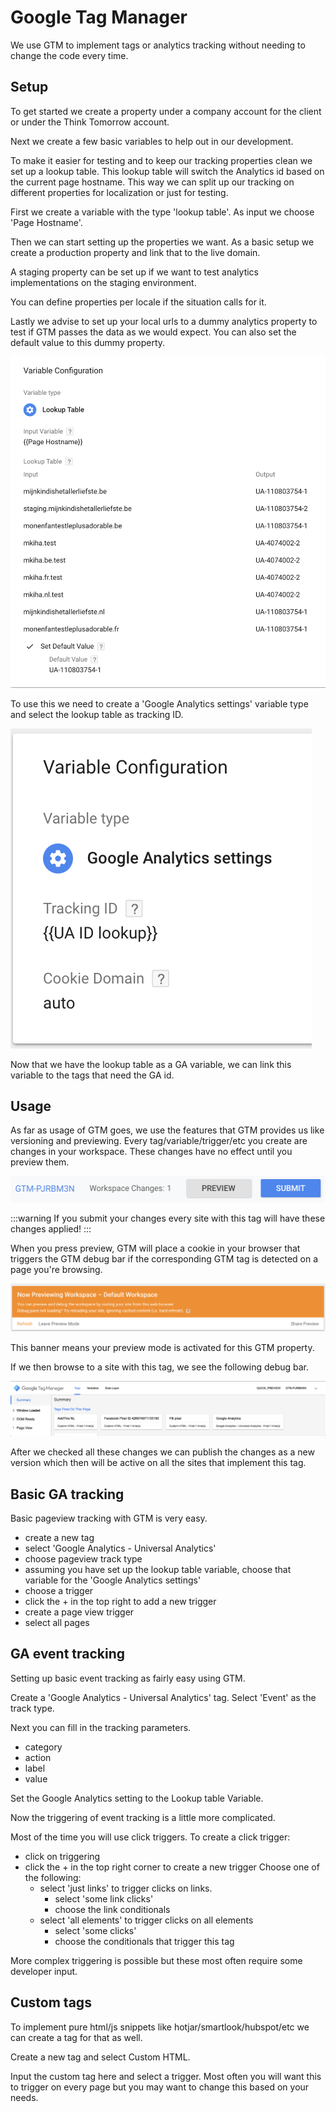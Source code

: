 # Google Tag Manager

We use GTM to implement tags or analytics tracking without needing to change the code every time.

## Setup

To get started we create a property under a company account for the client or under the Think Tomorrow account.

Next we create a few basic variables to help out in our development.

To make it easier for testing and to keep our tracking properties clean we set up a lookup table.
This lookup table will switch the Analytics id based on the current page hostname.
This way we can split up our tracking on different properties for localization or just for testing.

First we create a variable with the type 'lookup table'.
As input we choose 'Page Hostname'.

Then we can start setting up the properties we want.
As a basic setup we create a production property and link that to the live domain.

A staging property can be set up if we want to test analytics implementations on the staging environment.

You can define properties per locale if the situation calls for it.

Lastly we advise to set up your local urls to a dummy analytics property to test if GTM passes the data as we would expect.
You can also set the default value to this dummy property.

![Lookup table](./img/lookuptable.png)

To use this we need to create a 'Google Analytics settings' variable type and select the lookup table as tracking ID.

![Tracking id](./img/trackingid.png)

Now that we have the lookup table as a GA variable, we can link this variable to the tags that need the GA id.

## Usage

As far as usage of GTM goes, we use the features that GTM provides us like versioning and previewing.
Every tag/variable/trigger/etc you create are changes in your workspace.
These changes have no effect until you preview them.

![Workspace](./img/workspace.png)

:::warning
If you submit your changes every site with this tag will have these changes applied!
:::

When you press preview, GTM will place a cookie in your browser that triggers the GTM debug bar if the corresponding GTM tag is detected on a page you're browsing.

![preview](./img/preview.png)

This banner means your preview mode is activated for this GTM property.

If we then browse to a site with this tag, we see the following debug bar.

![debug](./img/debug.png)

After we checked all these changes we can publish the changes as a new version which then will be active on all the sites that implement this tag.

## Basic GA tracking

Basic pageview tracking with GTM is very easy.

- create a new tag
- select 'Google Analytics - Universal Analytics'
- choose pageview track type
- assuming you have set up the lookup table variable, choose that variable for the 'Google Analytics settings'
- choose a trigger
- click the + in the top right to add a new trigger
- create a page view trigger
- select all pages

## GA event tracking

Setting up basic event tracking as fairly easy using GTM.

Create a 'Google Analytics - Universal Analytics' tag.
Select 'Event' as the track type.

Next you can fill in the tracking parameters.
- category
- action
- label
- value

Set the Google Analytics setting to the Lookup table Variable.

Now the triggering of event tracking is a little more complicated.

Most of the time you will use click triggers.
To create a click trigger:

- click on triggering
- click the + in the top right corner to create a new trigger
Choose one of the following:
    - select 'just links' to trigger clicks on links.
        - select 'some link clicks'
        - choose the link conditionals
    - select 'all elements' to trigger clicks on all elements
        - select 'some clicks'
        - choose the conditionals that trigger this tag

More complex triggering is possible but these most often require some developer input.

## Custom tags

To implement pure html/js snippets like hotjar/smartlook/hubspot/etc we can create a tag for that as well.

Create a new tag and select Custom HTML. 

Input the custom tag here and select a trigger. Most often you will want this to trigger on every page but you may want to change this based on your needs.
